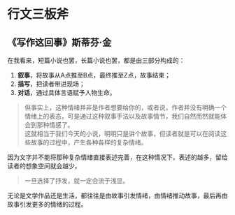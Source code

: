 # 行文三板斧  
## 《写作这回事》斯蒂芬·金

在我看来，短篇小说也罢，长篇小说也罢，都是由三部分构成的：  
1. **叙事**，将故事从A点推至B点，最终推至Z点，故事结束；  
2. **描写**，把读者带进现场；  
3. **对话**，通过具体言语赋予人物生命。

> 但事实上，这种情绪并非是作者想要给你的，或者说，作者并没有明确一个情绪上的表态，可是通过这种叙事手法以及故事情节，我们自然而然就能体会到那种情感了。  
> 这就相当于我们今天的小说，明明只是讲个故事，但读者就是可以在阅读这些故事的过程中，产生各种各样的复杂情绪。

因为文字并不能将那种复杂情绪直接表述完善，在这种情况下，表述的越多，留给读者的想象空间就会越少。

> 一旦选择了抒发，就一定会流于浅显。

无论是文学作品还是生活，都往往是由故事引发情绪，由情绪推动故事，最后再由故事引发更多的情绪的过程。  
